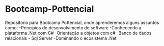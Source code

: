 # Bootcamp-Pottencial
Repositório para Bootcamp Pottencial, onde aprenderemos alguns assuntos como:
-Princípios do desenvolvimento de software
-Conhecendo a plataforma .Net com C#
-Orientação a objetos com c#
-Banco de dados relacionais - Sql Server
-Dominando o ecosistema .Net
